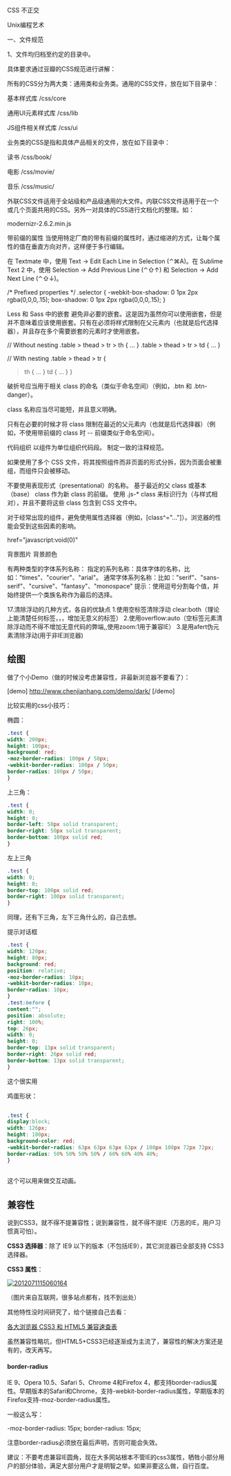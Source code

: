 CSS 不正交

Unix编程艺术

一、文件规范

1、文件均归档至约定的目录中。

具体要求通过豆瓣的CSS规范进行讲解：

所有的CSS分为两大类：通用类和业务类。通用的CSS文件，放在如下目录中：

基本样式库 /css/core 

通用UI元素样式库 /css/lib 

JS组件相关样式库 /css/ui 

业务类的CSS是指和具体产品相关的文件，放在如下目录中：

读书 /css/book/ 

电影 /css/movie/ 

音乐 /css/music/ 



外联CSS文件适用于全站级和产品级通用的大文件。内联CSS文件适用于在一个或几个页面共用的CSS。另外一对具体的CSS进行文档化的整理。如：



modernizr-2.6.2.min.js


带前缀的属性
当使用特定厂商的带有前缀的属性时，通过缩进的方式，让每个属性的值在垂直方向对齐，这样便于多行编辑。
 
在 Textmate 中，使用 Text → Edit Each Line in Selection (⌃⌘A)。在 Sublime Text 2 中，使用 Selection → Add Previous Line (⌃⇧↑) 和 Selection → Add Next Line (⌃⇧↓)。

/* Prefixed properties */
.selector {
    -webkit-box-shadow: 0 1px 2px rgba(0,0,0,.15);
                box-shadow: 0 1px 2px rgba(0,0,0,.15);
}





Less 和 Sass 中的嵌套
避免非必要的嵌套。这是因为虽然你可以使用嵌套，但是并不意味着应该使用嵌套。只有在必须将样式限制在父元素内（也就是后代选择器），并且存在多个需要嵌套的元素时才使用嵌套。

// Without nesting
.table > thead > tr > th { … }
.table > thead > tr > td { … }
 
// With nesting
.table > thead > tr {
  > th { … }
  > td { … }
}


破折号应当用于相关 class 的命名（类似于命名空间）（例如，.btn 和 .btn-danger）。



class 名称应当尽可能短，并且意义明确。

只有在必要的时候才将 class 限制在最近的父元素内（也就是后代选择器）（例如，不使用带前缀的 class 时 -- 前缀类似于命名空间）。


代码组织
以组件为单位组织代码段。
制定一致的注释规范。

如果使用了多个 CSS 文件，将其按照组件而非页面的形式分拆，因为页面会被重组，而组件只会被移动。



不要使用表现形式（presentational）的名称。
基于最近的父 class 或基本（base） class 作为新 class 的前缀。
使用 .js-* class 来标识行为（与样式相对），并且不要将这些 class 包含到 CSS 文件中。

对于经常出现的组件，避免使用属性选择器（例如，[class^="..."]）。浏览器的性能会受到这些因素的影响。

href="javascript:void(0)"

背景图片 背景颜色

有两种类型的字体系列名称：
指定的系列名称：具体字体的名称，比如："times"、"courier"、"arial"。
通常字体系列名称：比如："serif"、"sans-serif"、"cursive"、"fantasy"、"monospace"
提示：使用逗号分割每个值，并始终提供一个类族名称作为最后的选择。


17.清除浮动的几种方式，各自的优缺点
1.使用空标签清除浮动 clear:both（理论上能清楚任何标签，，，增加无意义的标签）
2.使用overflow:auto（空标签元素清除浮动而不得不增加无意代码的弊端,,使用zoom:1用于兼容IE）
3.是用afert伪元素清除浮动(用于非IE浏览器)



## 绘图
 
做了个小Demo（做的时候没考虑兼容性，非最新浏览器不要看了）：
 
[demo] http://www.chenjianhang.com/demo/dark/ [/demo]
 
比较实用的css小技巧：
 
椭圆：
 
```css
.test {
width: 200px;
height: 100px;
background: red;
-moz-border-radius: 100px / 50px;
-webkit-border-radius: 100px / 50px;
border-radius: 100px / 50px;
}
```
 
上三角：
 
```css
.test {
width: 0;
height: 0;
border-left: 50px solid transparent;
border-right: 50px solid transparent;
border-bottom: 100px solid red;
}
```
 
左上三角
 
```css
.test {
width: 0;
height: 0;
border-top: 100px solid red;
border-right: 100px solid transparent;
}
```
 
同理，还有下三角，左下三角什么的，自己去想。
 
提示对话框
 
```css
.test {
width: 120px;
height: 80px;
background: red;
position: relative;
-moz-border-radius: 10px;
-webkit-border-radius: 10px;
border-radius: 10px;
}
.test:before {
content:"";
position: absolute;
right: 100%;
top: 26px;
width: 0;
height: 0;
border-top: 13px solid transparent;
border-right: 26px solid red;
border-bottom: 13px solid transparent;
}
```
 
这个很实用
 
鸡蛋形状：
 
```css
 
.test {
display:block;
width: 126px;
height: 180px;
background-color: red;
-webkit-border-radius: 63px 63px 63px 63px / 108px 108px 72px 72px;
border-radius: 50% 50% 50% 50% / 60% 60% 40% 40%;
}
 
```
 
这个可以用来做交互动画。
 
## 兼容性
 
说到CSS3，就不得不提兼容性；说到兼容性，就不得不提IE（万恶的IE，用户习惯真可怕）。
 
**CSS3 选择器**：除了 IE9 以下的版本（不包括IE9），其它浏览器已全部支持 CSS3 选择器。
 
**CSS3 属性**：
 
[![2012071115060164](http://www.chenjianhang.com/wp-content/uploads/2016/01/2012071115060164-203x300.jpg)](http://www.chenjianhang.com/wp-content/uploads/2016/01/2012071115060164.jpg)
 
（图片来自互联网，很多站点都有，找不到出处）
 
其他特性没时间研究了，给个链接自己去看：
 
[各大浏览器 CSS3 和 HTML5 兼容速查表](http://tools.yesky.com/233/30105733.shtml)
 
虽然兼容性略坑，但HTML5+CSS3已经逐渐成为主流了，兼容性的解决方案还是有的，改天再写。
 
#### border-radius
 
IE 9、Opera 10.5、Safari 5、Chrome 4和Firefox 4，都支持border-radius属性。早期版本的Safari和Chrome，支持-webkit-border-radius属性，早期版本的Firefox支持-moz-border-radius属性。
 
一般这么写：
 
-moz-border-radius: 15px;
border-radius: 15px;
 
注意border-radius必须放在最后声明，否则可能会失效。
 
建议：不要考虑兼容IE圆角，现在大多网站根本不管IE的css3属性，牺牲小部分用户的部分体验，满足大部分用户才是明智之举。如果非要这么做，自行百度。
 